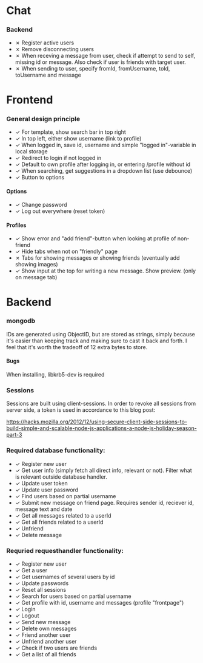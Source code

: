 # Chat
### Backend

- ✗ Register active users
- ✗ Remove disconnecting users
- ✗ When receving a message from user, check if attempt to send to self, missing id or message. Also check if user is friends with target user.
- ✗ When sending to user, specify fromId, fromUsername, toId, toUsername and message

# Frontend

### General design principle
- ✓ For template, show search bar in top right
- ✓ In top left, either show username (link to profile)
- ✓ When logged in, save id, username and simple "logged in"-variable in local storage
- ✓ Redirect to login if not logged in
- ✓ Default to own profile after logging in, or entering /profile without id
- ✓ When searching, get suggestions in a dropdown list (use debounce)
- ✓ Button to options

#### Options
- ✓ Change password
- ✓ Log out everywhere (reset token)

#### Profiles
- ✓ Show error and "add friend"-button when looking at profile of non-friend
- ✓ Hide tabs when not on "friendly" page
- ✗ Tabs for showing messages or showing friends (eventually add showing images)
- ✓ Show input at the top for writing a new message. Show preview. (only on message tab)

# Backend
### mongodb
IDs are generated using ObjectID, but are stored as strings, simply because it's easier than keeping track and making sure to cast it back and forth. I feel that it's worth the tradeoff of 12 extra bytes to store.

#### Bugs
When installing, libkrb5-dev is required

### Sessions
Sessions are built using client-sessions. In order to revoke all sessions from server side, a token is used in accordance to this blog post:

https://hacks.mozilla.org/2012/12/using-secure-client-side-sessions-to-build-simple-and-scalable-node-js-applications-a-node-js-holiday-season-part-3

### Required database functionality:
- ✓ Register new user
- ✓ Get user info (simply fetch all direct info, relevant or not). Filter what is relevant outside database handler.
- ✓ Update user token
- ✓ Update user password
- ✓ Find users based on partial username
- ✓ Submit new message on friend page. Requires sender id, reciever id, message text and date
- ✓ Get all messages related to a userId
- ✓ Get all friends related to a userId
- ✓ Unfriend
- ✓ Delete message

### Requried requesthandler functionality:
- ✓ Register new user
- ✓ Get a user
- ✓ Get usernames of several users by id
- ✓ Update passwords
- ✓ Reset all sessions
- ✓ Search for users based on partial username
- ✓ Get profile with id, username and messages (profile "frontpage")
- ✓ Login
- ✓ Logout
- ✓ Send new message
- ✓ Delete own messages
- ✓ Friend another user
- ✓ Unfriend another user
- ✓ Check if two users are friends
- ✓ Get a list of all friends
